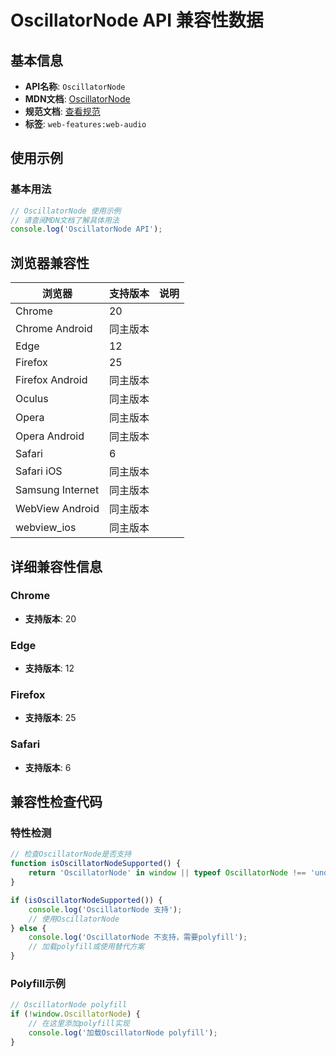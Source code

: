# OscillatorNode API 兼容性数据

## 基本信息

- **API名称**: `OscillatorNode`
- **MDN文档**: [OscillatorNode](https://developer.mozilla.org/docs/Web/API/OscillatorNode)
- **规范文档**: [查看规范](https://webaudio.github.io/web-audio-api/#OscillatorNode)
- **标签**: `web-features:web-audio`

## 使用示例

### 基本用法

```javascript
// OscillatorNode 使用示例
// 请查阅MDN文档了解具体用法
console.log('OscillatorNode API');
```

## 浏览器兼容性

| 浏览器 | 支持版本 | 说明 |
|--------|----------|------|
| Chrome | 20 |  |
| Chrome Android | 同主版本 |  |
| Edge | 12 |  |
| Firefox | 25 |  |
| Firefox Android | 同主版本 |  |
| Oculus | 同主版本 |  |
| Opera | 同主版本 |  |
| Opera Android | 同主版本 |  |
| Safari | 6 |  |
| Safari iOS | 同主版本 |  |
| Samsung Internet | 同主版本 |  |
| WebView Android | 同主版本 |  |
| webview_ios | 同主版本 |  |

## 详细兼容性信息

### Chrome

- **支持版本**: 20

### Edge

- **支持版本**: 12

### Firefox

- **支持版本**: 25

### Safari

- **支持版本**: 6

## 兼容性检查代码

### 特性检测

```javascript
// 检查OscillatorNode是否支持
function isOscillatorNodeSupported() {
    return 'OscillatorNode' in window || typeof OscillatorNode !== 'undefined';
}

if (isOscillatorNodeSupported()) {
    console.log('OscillatorNode 支持');
    // 使用OscillatorNode
} else {
    console.log('OscillatorNode 不支持，需要polyfill');
    // 加载polyfill或使用替代方案
}
```

### Polyfill示例

```javascript
// OscillatorNode polyfill
if (!window.OscillatorNode) {
    // 在这里添加polyfill实现
    console.log('加载OscillatorNode polyfill');
}
```

